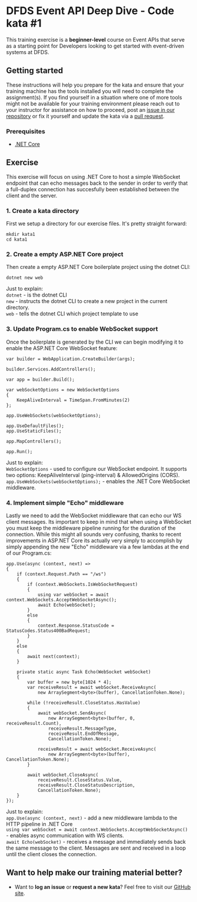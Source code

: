 DFDS Event API Deep Dive - Code kata #1
======================================

This training exercise is a **beginner-level** course on Event APIs that serve as a starting point for Developers looking to get started with event-driven systems at DFDS. 

## Getting started
These instructions will help you prepare for the kata and ensure that your training machine has the tools installed you will need to complete the assignment(s). If you find yourself in a situation where one of more tools might not be available for your training environment please reach out to your instructor for assistance on how to proceed, post an [issue in our repository](https://github.com/dfds/dojo/issues) or fix it yourself and update the kata via a [pull request](https://github.com/dfds/dojo/pulls).

### Prerequisites
* [.NET Core](https://dotnet.microsoft.com/en-us/download/dotnet/6.0)

## Exercise
This exercise will focus on using .NET Core to host a simple WebSocket endpoint that can echo messages back to the sender in order to verify that a full-duplex connection has succesfully been established between the client and the server.

### 1. Create a kata directory
First we setup a directory for our exercise files. It's pretty straight forward:

```
mkdir kata1
cd kata1
```

### 2. Create a empty ASP.NET Core project
Then create a empty ASP.NET Core boilerplate project using the dotnet CLI:

```
dotnet new web
```

Just to explain: <br/>
`dotnet` - is the dotnet CLI <br/>
`new` - instructs the dotnet CLI to create a new project in the current directory.<br/>
`web` - tells the dotnet CLI which project template to use


### 3. Update Program.cs to enable WebSocket support
Once the boilerplate is generated by the CLI we can begin modifying it to enable the ASP.NET Core WebSocket feature:

```
var builder = WebApplication.CreateBuilder(args);

builder.Services.AddControllers();

var app = builder.Build();

var webSocketOptions = new WebSocketOptions
{
    KeepAliveInterval = TimeSpan.FromMinutes(2)
};

app.UseWebSockets(webSocketOptions);

app.UseDefaultFiles();
app.UseStaticFiles();

app.MapControllers();

app.Run();

```

Just to explain: <br/>
`WebSocketOptions` - used to configure our WebSocket endpoint. It supports two options: KeepAliveInterval (ping-interval) & AllowedOrigins (CORS). <br/>
`app.UseWebSockets(webSocketOptions);` - enables the .NET Core WebSocket middleware. <br/>


### 4. Implement simple "Echo" middleware
Lastly we need to add the WebSocket middleware that can echo our WS client messages. Its important to keep in mind that when using a WebSocket you must keep the middleware pipeline running for the duration of the connection. While this might all sounds very confusing, thanks to recent improvements in ASP.NET Core its actually very simply to accomplish by simply appending the new "Echo" middleware via a few lambdas at the end of our Program.cs:

```
app.Use(async (context, next) =>
{
    if (context.Request.Path == "/ws")
    {
        if (context.WebSockets.IsWebSocketRequest)
        {
            using var webSocket = await context.WebSockets.AcceptWebSocketAsync();
            await Echo(webSocket);
        }
        else
        {
            context.Response.StatusCode = StatusCodes.Status400BadRequest;
        }
    }
    else
    {
        await next(context);
    }

    private static async Task Echo(WebSocket webSocket)
    {
        var buffer = new byte[1024 * 4];
        var receiveResult = await webSocket.ReceiveAsync(
            new ArraySegment<byte>(buffer), CancellationToken.None);

        while (!receiveResult.CloseStatus.HasValue)
        {
            await webSocket.SendAsync(
                new ArraySegment<byte>(buffer, 0, receiveResult.Count),
                receiveResult.MessageType,
                receiveResult.EndOfMessage,
                CancellationToken.None);

            receiveResult = await webSocket.ReceiveAsync(
                new ArraySegment<byte>(buffer), CancellationToken.None);
        }

        await webSocket.CloseAsync(
            receiveResult.CloseStatus.Value,
            receiveResult.CloseStatusDescription,
            CancellationToken.None);
    }
});
```

Just to explain: <br/>
`app.Use(async (context, next)` - add a new middleware lambda to the HTTP pipeline in .NET Core<br/>
`using var webSocket = await context.WebSockets.AcceptWebSocketAsync()` - enables async communication with WS clients. <br/>
`await Echo(webSocket)` - receives a message and immediately sends back the same message to the client. Messages are sent and received in a loop until the client closes the connection.<br/>

## Want to help make our training material better?
 * Want to **log an issue** or **request a new kata**? Feel free to visit our [GitHub site](https://github.com/dfds/dojo/issues).
 
